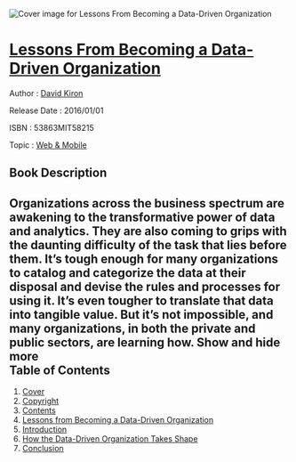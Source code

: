 ![Cover image for Lessons From Becoming a Data-Driven Organization](https://imgdetail.ebookreading.net/cover/cover/web_mobile/EB53863MIT58215.jpg)

[Lessons From Becoming a Data-Driven Organization](https://ebookreading.net/view/book/Lessons+From+Becoming+a+Data-Driven+Organization-EB53863MIT58215_1.html "Lessons From Becoming a Data-Driven Organization")
====================================================================================================================

Author : [David Kiron](https://ebookreading.net/search/author/David+Kiron)

Release Date : 2016/01/01

ISBN : 53863MIT58215

Topic : [Web & Mobile](https://ebookreading.net/search/category/web-mobile)

Book Description
-----------------

 Organizations across the business spectrum are awakening to the transformative power of data and analytics. They are also coming to grips with the daunting difficulty of the task that lies before them. It&#8217;s tough enough for many organizations to catalog and categorize the data at their disposal and devise the rules and processes for using it. It&#8217;s even tougher to translate that data into tangible value. But it&#8217;s not impossible, and many organizations, in both the private and public sectors, are learning how.        Show and hide more                
Table of Contents
-----------------

1. [Cover](https://ebookreading.net/view/book/Lessons+From+Becoming+a+Data-Driven+Organization-EB53863MIT58215_1.html)
1. [Copyright](https://ebookreading.net/view/book/Lessons+From+Becoming+a+Data-Driven+Organization-EB53863MIT58215_4.html)
1. [Contents](https://ebookreading.net/view/book/Lessons+From+Becoming+a+Data-Driven+Organization-EB53863MIT58215_2.html)
1. [Lessons from Becoming a Data-Driven Organization](https://ebookreading.net/view/book/Lessons+From+Becoming+a+Data-Driven+Organization-EB53863MIT58215_3.html#h1-1)
1. [Introduction](https://ebookreading.net/view/book/Lessons+From+Becoming+a+Data-Driven+Organization-EB53863MIT58215_3.html#h2-1)
1. [How the Data-Driven Organization Takes Shape](https://ebookreading.net/view/book/Lessons+From+Becoming+a+Data-Driven+Organization-EB53863MIT58215_3.html#h2-2)
1. [Conclusion](https://ebookreading.net/view/book/Lessons+From+Becoming+a+Data-Driven+Organization-EB53863MIT58215_3.html#h2-3)
